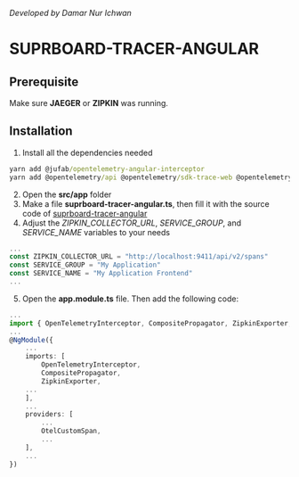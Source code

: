 *Developed by Damar Nur Ichwan*
# SUPRBOARD-TRACER-ANGULAR
## Prerequisite
Make sure **JAEGER** or **ZIPKIN** was running.

## Installation
1. Install all the dependencies needed
```cmd
yarn add @jufab/opentelemetry-angular-interceptor 
yarn add @opentelemetry/api @opentelemetry/sdk-trace-web @opentelemetry/sdk-trace-base @opentelemetry/core @opentelemetry/semantic-conventions @opentelemetry/resources @opentelemetry/exporter-trace-otlp-http @opentelemetry/exporter-zipkin @opentelemetry/propagator-b3 @opentelemetry/propagator-jaeger @opentelemetry/context-zone-peer-dep @opentelemetry/instrumentation @opentelemetry/propagator-aws-xray --save-dev
```
2. Open the **src/app** folder
3. Make a file **suprboard-tracer-angular.ts**, then fill it with the source code of [suprboard-tracer-angular](./suprboard-tracer-angular.ts)
4. Adjust the *ZIPKIN_COLLECTOR_URL*, *SERVICE_GROUP*, and *SERVICE_NAME* variables to your needs
```ts
...
const ZIPKIN_COLLECTOR_URL = "http://localhost:9411/api/v2/spans"
const SERVICE_GROUP = "My Application"
const SERVICE_NAME = "My Application Frontend"
...
```
5. Open the **app.module.ts** file. Then add the following code:
```ts
...
import { OpenTelemetryInterceptor, CompositePropagator, ZipkinExporter, OtelCustomSpan } from './suprboard-tracer';
...
@NgModule({
    ...
    imports: [
        OpenTelemetryInterceptor,
        CompositePropagator,
        ZipkinExporter,
    ...
    ],
    ...
    providers: [
        ...
        OtelCustomSpan,
        ...
    ],
    ...
})
```
